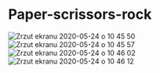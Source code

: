 # Paper-scrissors-rock
![Zrzut ekranu 2020-05-24 o 10 45 50](https://user-images.githubusercontent.com/56980017/82749782-db27ab80-9dab-11ea-821a-849a6c177e77.png)
![Zrzut ekranu 2020-05-24 o 10 45 57](https://user-images.githubusercontent.com/56980017/82749784-debb3280-9dab-11ea-8a02-6b900a7b81fb.png)
![Zrzut ekranu 2020-05-24 o 10 46 02](https://user-images.githubusercontent.com/56980017/82749786-df53c900-9dab-11ea-9466-bfd0f11387e5.png)
![Zrzut ekranu 2020-05-24 o 10 46 12](https://user-images.githubusercontent.com/56980017/82749788-dfec5f80-9dab-11ea-9ba6-116a93aec919.png)
